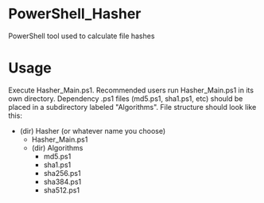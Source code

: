 # PowerShell_Hasher
PowerShell tool used to calculate file hashes

# Usage
Execute Hasher_Main.ps1. Recommended users run Hasher_Main.ps1 in its own directory. Dependency .ps1 files (md5.ps1, sha1.ps1, etc) should be placed in a subdirectory labeled "Algorithms".
File structure should look like this:

- (dir) Hasher (or whatever name you choose)
  - Hasher_Main.ps1
  - (dir) Algorithms
    - md5.ps1
    - sha1.ps1
    - sha256.ps1
    - sha384.ps1
    - sha512.ps1  
